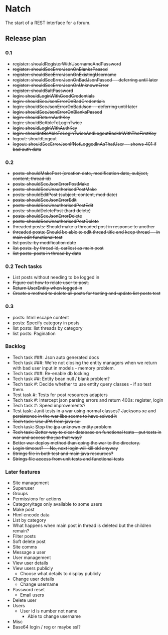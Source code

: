 # Natch 

The start of a REST interface for a forum.

## Release plan

### 0.1

* ~~register: shouldRegisterWithUsernameAndPassword~~
* ~~register: shouldSeeErrorJsonOnBlanksPassed~~
* ~~register: shouldSeeErrorJsonOnExistingUsername~~
* ~~register: shouldSeeErrorJsonOnBadJsonPassed -- deferring until later~~
* ~~register: shouldSeeErrorJsonOnUnknownError~~
* ~~register: shouldSaltPassword~~
* ~~login: shouldLoginWithGoodCredentials~~
* ~~login: shouldSeeJsonErrorOnBadCredentials~~
* ~~login: shouldSeeJsonErrorOnBadJson -- deferring until later~~
* ~~login: shouldSeeJsonErrorOnBlanksPassed~~
* ~~login: shouldReturnAuthKey~~
* ~~login: shouldBeAbleToLoginTwice~~
* ~~login: shouldLoginWithAuthKey~~
* ~~login: shouldntBeAbleToLoginTwiceAndLogoutBackInWithTheFirstKey~~
* ~~logout: shouldLogout~~
* ~~logout: shouldSeeErrorJsonIfNotLoggedInAsThatUser -- shows 401 if bad auth data~~

### 0.2

* ~~posts: shouldMakePost (creation date, modification date, subject, content, thread id)~~
 * ~~posts: shouldSeeJsonErrorPostMake~~
 * ~~posts: shouldSeeUnauthorisedPostMake~~
* ~~posts: shouldEditPost (subject, content, mod date)~~
 * ~~posts: shouldSeeJsonErrorEdit~~
 * ~~posts: shouldSeeUnauthorisedPostEdit~~
* ~~posts: shouldDeletePost (hard delete)~~
 * ~~posts: shouldSeeJsonErrorDelete~~
 * ~~posts: shouldSeeUnauthorisedPostDelete~~
* ~~threaded posts: Should make a threaded post in response to another~~
* ~~threaded posts: Should be able to edit thread title and keep thread -- in main edit functional test~~
* ~~list posts: by modification date~~
* ~~list posts: by thread id, earliest as main post~~
* ~~list posts: posts in thread by date~~

### 0.2 Tech tasks
* List posts without needing to be logged in
* ~~Figure out how to relate user to post.~~
* ~~Return UserEntity when logged in~~
* ~~Create a method to delete all posts for testing and update list posts test~~
  
### 0.3

* posts: html escape content
* posts: Specify category in posts
* list posts: list threads by category
* list posts: Pagination

### Backlog 

* Tech task ###: Json auto generated docs
* Tech task ###: We're not closing the entity managers when we return with bad user input in models - memory problem.
* Tech task ###: Re-enable db locking 
* Tech task ##: Entity bean null / blank problem?
* Tech task #: Decide whether to use entity query classes - if so test them.
* Test task #: Tests for post resources adapters
* Tech task #: Intercept json parsing errors and return 400s: register, login
* Tech task #: Speed improvements?
* ~~Test task: Junit tests in a war using normal classes? Jacksons xc and persistence in the war libs seems to have solved it~~
* ~~Tech task: Use JPA from java se.~~
* ~~Tech task: Stop the jpa unknown entity problem~~
* ~~Tech task: Better way to clear database on functional tests - put tests in war and access the jpa that way?~~
* ~~Better war deploy method than cping the war to the directory.~~
* ~~Login timeout? -- No, next login will kill old anyway~~
* ~~Strings file in both test and main java resources?~~
* ~~Strings file access from unit tests and functional tests~~

### Later features
* Site management
 * Superuser
 * Groups
 * Permissions for actions
 * Category/tags only available to some users
* Make post
 * Html encode data
 * List by category
 * What happens when main post in thread is deleted but the children remain?
 * Filter posts
 * Soft delete post
* Site comms
 * Message a user
* User management 
 * View user details
 * View users publicly 
     * Choose what details to display publicly
 * Change user details
     * Change username
 * Password reset
     * Email users
 * Delete user
* Users
    * User id is number not name
        * Able to change username
* Misc
 * Base64 login / reg or maybe ssl?
